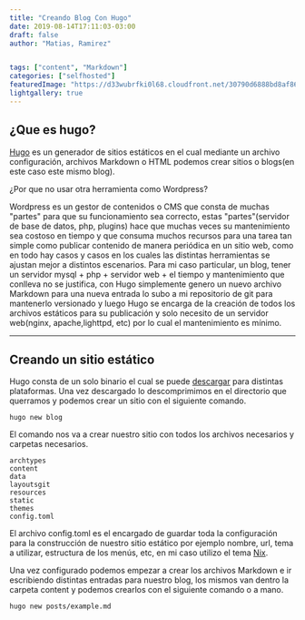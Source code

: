 ```yaml
---
title: "Creando Blog Con Hugo"
date: 2019-08-14T17:11:03-03:00
draft: false
author: "Matias, Ramirez"


tags: ["content", "Markdown"]
categories: ["selfhosted"]
featuredImage: "https://d33wubrfki0l68.cloudfront.net/30790d6888bd8af863fb2b5c33a7f337cdbda243/4e867/images/hugo-logo-wide.svg"
lightgallery: true
---
```


## ¿Que es hugo?

[Hugo](https://gohugo.io/) es un generador de sitios estáticos en el cual mediante un archivo configuración, archivos Markdown o HTML podemos crear sitios o blogs(en este caso este mismo blog). 

¿Por que no usar otra herramienta como Wordpress?

Wordpress es un gestor de contenidos o CMS que consta de muchas "partes" para que su funcionamiento sea correcto, estas "partes"(servidor de base de datos, php, plugins) hace que muchas veces su mantenimiento sea costoso en tiempo y que consuma muchos recursos para una tarea tan simple como publicar contenido de manera periódica en un sitio web, como en todo hay casos y casos en los cuales las distintas herramientas se ajustan mejor a distintos escenarios. Para mi caso particular, un blog, tener un servidor mysql + php + servidor web + el tiempo y mantenimiento que conlleva no se justifica, con Hugo simplemente genero un nuevo archivo Markdown para una nueva entrada lo subo a mi repositorio de git para mantenerlo versionado y luego Hugo se encarga de la creación de todos los archivos estáticos para su publicación y solo necesito de un servidor web(nginx, apache,lighttpd, etc) por lo cual el mantenimiento es mínimo.

---

## Creando un sitio estático

Hugo consta de un solo binario el cual se puede [descargar](https://github.com/gohugoio/hugo/releases) para distintas plataformas.
Una vez descargado lo descomprimimos en el directorio que querramos y podemos crear un sitio con el siguiente comando.

``` 
hugo new blog
``` 
El comando nos va a crear nuestro sitio con todos los archivos necesarios y carpetas necesarios.

``` 
archtypes
content
data
layoutsgit 
resources
static
themes
config.toml
``` 
El archivo config.toml es el encargado de guardar toda la configuración para la construcción de nuestro sitio estático por ejemplo nombre, url, tema a utilizar, estructura de los menús, etc, en mi caso utilizo el tema [Nix](https://themes.gohugo.io/hugo-theme-nix/).

Una vez configurado podemos empezar a crear los archivos Markdown e ir escribiendo distintas entradas para nuestro blog, los mismos van dentro la carpeta content y podemos crearlos con el siguiente comando o a mano.
``` 
hugo new posts/example.md
``` 



